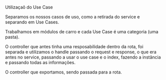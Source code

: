 Utilizaçaõ do Use Case

Separamos os nossos casos de uso, como a retirada do service e separando em Use Cases.

Trabalhamos em módulos de carro e cada Use Case é uma categoria (uma pasta).

O controller que antes tinha uma resposabilidade dentro da rota, foi separada e utilizamos o handle passando o request e response, o que era antes
no service, passando a usar o use case e o index, fazendo a instância e passando todas as informações.

O controller que exportamos, sendo passada para a rota.